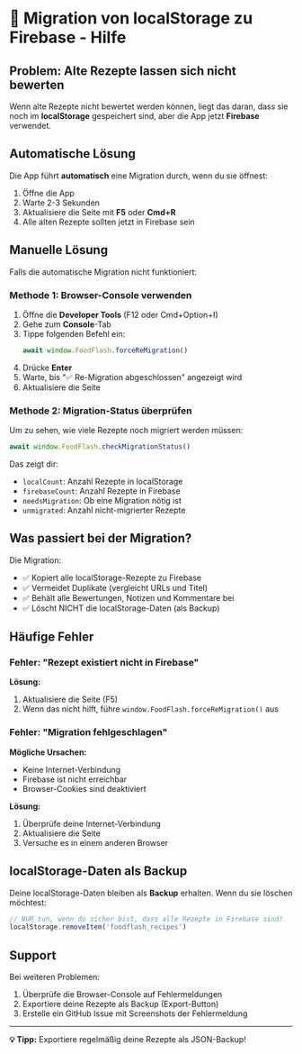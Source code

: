 # 🔄 Migration von localStorage zu Firebase - Hilfe

## Problem: Alte Rezepte lassen sich nicht bewerten

Wenn alte Rezepte nicht bewertet werden können, liegt das daran, dass sie noch im **localStorage** gespeichert sind, aber die App jetzt **Firebase** verwendet.

## Automatische Lösung

Die App führt **automatisch** eine Migration durch, wenn du sie öffnest:
1. Öffne die App
2. Warte 2-3 Sekunden
3. Aktualisiere die Seite mit **F5** oder **Cmd+R**
4. Alle alten Rezepte sollten jetzt in Firebase sein

## Manuelle Lösung

Falls die automatische Migration nicht funktioniert:

### Methode 1: Browser-Console verwenden

1. Öffne die **Developer Tools** (F12 oder Cmd+Option+I)
2. Gehe zum **Console**-Tab
3. Tippe folgenden Befehl ein:
   ```javascript
   await window.FoodFlash.forceReMigration()
   ```
4. Drücke **Enter**
5. Warte, bis "✅ Re-Migration abgeschlossen" angezeigt wird
6. Aktualisiere die Seite

### Methode 2: Migration-Status überprüfen

Um zu sehen, wie viele Rezepte noch migriert werden müssen:

```javascript
await window.FoodFlash.checkMigrationStatus()
```

Das zeigt dir:
- `localCount`: Anzahl Rezepte in localStorage
- `firebaseCount`: Anzahl Rezepte in Firebase
- `needsMigration`: Ob eine Migration nötig ist
- `unmigrated`: Anzahl nicht-migrierter Rezepte

## Was passiert bei der Migration?

Die Migration:
- ✅ Kopiert alle localStorage-Rezepte zu Firebase
- ✅ Vermeidet Duplikate (vergleicht URLs und Titel)
- ✅ Behält alle Bewertungen, Notizen und Kommentare bei
- ✅ Löscht NICHT die localStorage-Daten (als Backup)

## Häufige Fehler

### Fehler: "Rezept existiert nicht in Firebase"

**Lösung:**
1. Aktualisiere die Seite (F5)
2. Wenn das nicht hilft, führe `window.FoodFlash.forceReMigration()` aus

### Fehler: "Migration fehlgeschlagen"

**Mögliche Ursachen:**
- Keine Internet-Verbindung
- Firebase ist nicht erreichbar
- Browser-Cookies sind deaktiviert

**Lösung:**
1. Überprüfe deine Internet-Verbindung
2. Aktualisiere die Seite
3. Versuche es in einem anderen Browser

## localStorage-Daten als Backup

Deine localStorage-Daten bleiben als **Backup** erhalten. Wenn du sie löschen möchtest:

```javascript
// NUR tun, wenn du sicher bist, dass alle Rezepte in Firebase sind!
localStorage.removeItem('foodflash_recipes')
```

## Support

Bei weiteren Problemen:
1. Überprüfe die Browser-Console auf Fehlermeldungen
2. Exportiere deine Rezepte als Backup (Export-Button)
3. Erstelle ein GitHub Issue mit Screenshots der Fehlermeldung

---

**💡 Tipp:** Exportiere regelmäßig deine Rezepte als JSON-Backup!

